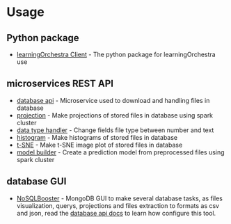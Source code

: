 # Usage
## Python package
* [learningOrchestra Client](https://riibeirogabriel.github.io/learningOrchestra/learning_orchestra_client_package) - The python package for learningOrchestra use

## microservices REST API
* [database api](https://riibeirogabriel.github.io/learningOrchestra/database_api) - 
Microservice used to download and handling files in database
* [projection](https://riibeirogabriel.github.io/learningOrchestra/projection) - 
Make projections of stored files in database using spark cluster
* [data type handler](https://riibeirogabriel.github.io/learningOrchestra/data_type_handler) - 
Change fields file type between number and text
* [histogram](https://riibeirogabriel.github.io/learningOrchestra/histogram) - 
Make histograms of stored files in database
* [t-SNE](https://riibeirogabriel.github.io/learningOrchestra/t_sne) - 
Make t-SNE image plot of stored files in database
* [model builder](https://riibeirogabriel.github.io/learningOrchestra/model_builder) - 
Create a prediction model from preprocessed files using spark cluster

## database GUI
* [NoSQLBooster](https://nosqlbooster.com) - 
MongoDB GUI to make several database tasks, as files visualization, querys, 
projections and files extraction to formats as csv and json, read the 
[database api docs](https://riibeirogabriel.github.io/learningOrchestra/database_api) 
to learn how configure this tool.
